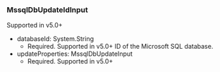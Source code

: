 ### MssqlDbUpdateIdInput
Supported in v5.0+

- databaseId: System.String
  - Required. Supported in v5.0+
      ID of the Microsoft SQL database.
- updateProperties: MssqlDbUpdateInput
  - Required. Supported in v5.0+
